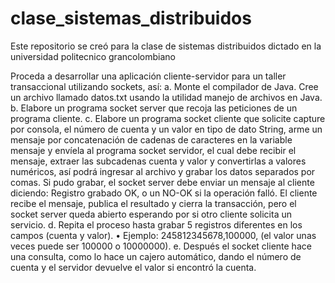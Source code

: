 # clase_sistemas_distribuidos

Este repositorio se creó para la clase de sistemas distribuidos dictado en la universidad politecnico grancolombiano


Proceda a desarrollar una aplicación cliente-servidor para un taller transaccional
utilizando sockets, así:
a. Monte el compilador de Java. Cree un archivo llamado datos.txt usando la utilidad
manejo de archivos en Java.
b. Elabore un programa socket server que recoja las peticiones de un programa cliente.
c. Elabore un programa socket cliente que solicite capture por consola, el número de
cuenta y un valor en tipo de dato String, arme un mensaje por concatenación de
cadenas de caracteres en la variable mensaje y envíela al programa socket servidor,
el cual debe recibir el mensaje, extraer las subcadenas cuenta y valor y convertirlas
a valores numéricos, así podrá ingresar al archivo y grabar los datos separados por
comas. Si pudo grabar, el socket server debe enviar un mensaje al cliente diciendo:
Registro grabado OK, o un NO-OK si la operación falló. El cliente recibe el mensaje,
publica el resultado y cierra la transacción, pero el socket server queda abierto
esperando por si otro cliente solicita un servicio.
d. Repita el proceso hasta grabar 5 registros diferentes en los campos (cuenta y valor).
• Ejemplo: 245812345678,100000, (el valor unas veces puede ser 100000 o
10000000).
e. Después el socket cliente hace una consulta, como lo hace un cajero automático,
dando el número de cuenta y el servidor devuelve el valor si encontró la cuenta.